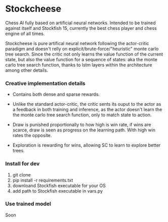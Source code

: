 # Stockcheese
Chess AI fully based on artificial neural networks. Intended to be trained against itself and Stockfish 15, currently the best chess player and chess engine of all times.

Stockcheese is pure artifical neural network following the actor-critic paradigm and doesn't relly on explicit/brute-force/"heuristic" monte carlo tree search. Since the critic not only learns the value function of the current state, but also the value function for a sequence of states: aka the monte carlo tree search function, thanks to lstm layers within the architecture among other details.

### Creative implementation details
- Contains both dense and sparse rewards.

- Unlike the standard actor-critic, the critic sents its ouput to the actor as a feedback in both training and inference, as the actor doesn't learn the the monte carlo tree search function, only to match state to action.

- Draw is punished proportionally to how high is win rate, if wins are scarce, draw is seen as progress on the learning path. With high win rates the opposite.

- Exploration is rewarding for wins, allowing SC to learn to explore better trees.

### Install for dev
1. git clone
2. pip install -r requirements.txt
3. downloand Stockfish executable for your OS
4. add path to Stockfish executable in vars.py

### Use trained model
Soon

